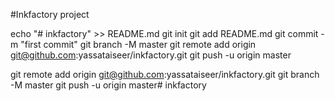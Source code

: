 #Inkfactory project

echo "# inkfactory" >> README.md
git init
git add README.md
git commit -m "first commit"
git branch -M master
git remote add origin git@github.com:yassataiseer/inkfactory.git
git push -u origin master
                
git remote add origin git@github.com:yassataiseer/inkfactory.git
git branch -M master
git push -u origin master# inkfactory
